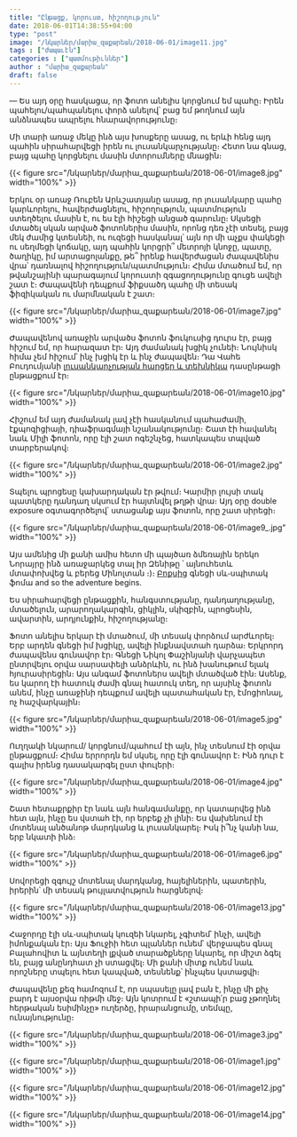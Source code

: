 ```yaml
---
title: "Ընթացք, կորուստ, հիշողություն"
date: 2018-06-01T14:38:55+04:00
type: "post"
image: "/նկարներ/մարիա_զաքարեան/2018-06-01/image11.jpg"
tags : ["ժապաւէն"]
categories : ["պատմութիւններ"]
author : "մարիա_զաքարեան"
draft: false
--- 
```


— Ես այդ օրը հասկացա, որ ֆոտո անելիս կորցնում եմ պահը։ Իրեն պահելու/պահպանելու փորձ անելով՝ բաց եմ թողնում այն անձնապես ապրելու հնարավորությունը։

Մի տարի առաջ մեկը ինձ այս խոսքերը ասաց, ու երևի հենց այդ պահին սիրահարվեցի իրեն ու լուսանկարչությանը։ Հետո նա գնաց, բայց պահը կորցնելու մասին մտորումները մնացին։ 

{{< figure src="/նկարներ/մարիա_զաքարեան/2018-06-01/image8.jpg" width="100%" >}}

Երկու օր առաջ Ռուբեն Արևշատյանը ասաց, որ լուսանկարը պահը կարևորելու, հավերժացնելու, հիշողություն, պատմություն ստեղծելու մասին է, ու ես էլի հիշեցի անցած գարունը։ Սկսեցի մտածել սկան արված ֆոտոներիս մասին, որոնց դեռ չէի տեսել, բայց մեկ ժամից կտեսնեի, ու ուզեցի հասկանալ՝ այն որ մի աչքս փակեցի ու սեղմեցի կոճակը, այդ պահին կորցրի՞ մետրոյի կնոջը, պատը, ծաղիկը, իմ արտացոլանքը, թե՞ իրենք հավերժացան ժապավենիս վրա՝ դառնալով հիշողություն/պատմություն։ Հիմա մտածում եմ, որ թվանշայինի պարագայում կորուստի զգացողությունը գուցե ավելի շատ է։ Ժապավենի դեպքում ֆիքսածդ պահը մի տեսակ ֆիզիկական ու մարմնական է շատ։


{{< figure src="/նկարներ/մարիա_զաքարեան/2018-06-01/image7.jpg" width="100%" >}}

Ժապավենով առաջին արվածս ֆոտոն ֆուկուսից դուրս էր, բայց հիշում եմ, որ հարազատ էր։ Այդ ժամանակ խցիկ չունեի։ Նույնիսկ հիմա չեմ հիշում՝ ինչ խցիկ էր և ինչ ժապավեն։ Դա Վահե Բուդումյանի [լուսանկարչության հարցեր և տեխնիկա](https։//www.google.com/url?q=https։//www.facebook.com/pg/focus.org.am/photos/?tab%3Dalbum%26album_id%3D768641329815871&sa=D&ust=1527848605309000) դասընթացի ընթացքում էր։


{{< figure src="/նկարներ/մարիա_զաքարեան/2018-06-01/image10.jpg" width="100%" >}}

Հիշում եմ այդ ժամանակ լավ չէի հասկանում պահաժամի, էքպոզիցիայի, դիաֆրագմայի նշանակությունը։ Շատ էի հավանել նաև Միլի ֆոտոն, որը էլի շատ ոգեշնչեց, հատկապես տպված տարբերակով։


{{< figure src="/նկարներ/մարիա_զաքարեան/2018-06-01/image2.jpg" width="100%" >}}

Տպելու պրոցեսը կախարդական էր թվում։ Կարմիր լույսի տակ պատկերը դանդաղ սկսում էր հայտնվել թղթի վրա։ Այդ օրը double exposure օգտագործելով՝ ստացանք այս ֆոտոն, որը շատ սիրեցի։


{{< figure src="/նկարներ/մարիա_զաքարեան/2018-06-01/image9_.jpg" width="100%" >}}

Այս ամենից մի քանի ամիս հետո մի պայծառ ձմեռային երեկո Նորայրը ինձ առաջարկեց տալ իր Զենիթը ՝ այնուհետև մտափոխվեց և բերեց Մինոլտան ։)։ [Բոքսից](https://www.facebook.com/Boxlaby/) գնեցի սև֊սպիտակ ֆոմա and so the adventure begins.

Ես սիրահարվեցի ընթացքին, հանգստությանը, դանդաղությանը, մտածելուն, արարողակարգին, ցիկլին, սկիզբին, պրոցեսին, ավարտին, արդյունքին, հիշողությանը։

Ֆոտո անելիս երկար էի մտածում, մի տեսակ փորձում արժևորել։ Երբ արդեն գնեցի իմ խցիկը, ավելի ինքնավստահ դարձա։ Երկրորդ ժապավենս գունավոր էր։ Գնեցի Նիկոլ Փաշինյանի վարչապետ ընտրվելու օրվա սարսափելի անձրևին, ու ինձ խանութում ելակ հյուրասիրեցին։ Այս անգամ ֆոտոներս ավելի մտածված էին։ Ասենք, ես կարող էի հատուկ ժամի գնալ հատուկ տեղ, որ այսինչ ֆոտոն անեմ, ինչը առաջինի դեպքում ավելի պատահական էր, էմոցիոնալ, ոչ հաշվարկային։


{{< figure src="/նկարներ/մարիա_զաքարեան/2018-06-01/image5.jpg" width="100%" >}}

Ուղղակի նկարում/ կորցնում/պահում էի այն, ինչ տեսնում էի օրվա ընթացքում։ Հիմա երրորդն եմ սկսել, որը էլի գունավոր է։ Ինձ դուր է գալիս իրենց դասակարգել ըստ փուլերի։

{{< figure src="/նկարներ/մարիա_զաքարեան/2018-06-01/image4.jpg" width="100%" >}}

Շատ հետաքրքիր էր նաև այն  հանգամանքը, որ կատարվեց ինձ հետ այն, ինչը ես վստահ էի, որ երբեք չի լինի։ Ես վախենում էի մոտենալ անծանոթ մարդկանց և լուսանկարել։ Իսկ ի՞նչ կանի նա, երբ նկատի ինձ։


{{< figure src="/նկարներ/մարիա_զաքարեան/2018-06-01/image6.jpg" width="100%" >}}

Սովորեցի զգույշ մոտենալ մարդկանց, հայելիներին, պատերին, իրերին՝ մի տեսակ թույլատվություն հարցնելով։

{{< figure src="/նկարներ/մարիա_զաքարեան/2018-06-01/image13.jpg" width="100%" >}}

Հաջորդը էլի սև֊սպիտակ կուզեի նկարել, չգիտեմ՝ ինչի, ավելի իմոնքական էր։ Այս Ֆուջիի հետ պլաններ ունեմ՝ վերջապես գնալ Բալահովիտ և այնտեղի լքված տարածքները նկարել, որ միշտ ձգել են, բայց անընդհատ չի ստացվել։ Մի քանի միտք ունեմ նաև որոշները տպելու հետ կապված, տեսնենք՝ ինչպես կստացվի։

Ժապավենը քեզ համոզում է, որ սպասելը լավ բան է, ինչը մի քիչ բարդ է այսօրվա ռիթմի մեջ։ Այն կոտրում է «շտապի՛ր բաց չթողնել հերթական եսիմինչը»  ուղերձը, իրարանցումը, տեմպը, ունայնությունը։

{{< figure src="/նկարներ/մարիա_զաքարեան/2018-06-01/image3.jpg" width="100%" >}}

{{< figure src="/նկարներ/մարիա_զաքարեան/2018-06-01/image1.jpg" width="100%" >}}

{{< figure src="/նկարներ/մարիա_զաքարեան/2018-06-01/image12.jpg" width="100%" >}}

{{< figure src="/նկարներ/մարիա_զաքարեան/2018-06-01/image14.jpg" width="100%" >}}

